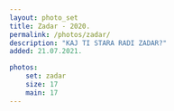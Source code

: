 ```yaml
---
layout: photo_set
title: Zadar - 2020.
permalink: /photos/zadar/
description: "KAJ TI STARA RADI ZADAR?"
added: 21.07.2021.

photos:
    set: zadar
    size: 17
    main: 17
---
```

